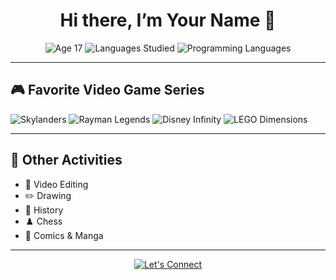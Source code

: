 <!-- 👋 Welcome Header -->
<h1 align="center">Hi there, I’m <strong>Your Name</strong> 👋</h1>
<p align="center">
  <img src="https://img.shields.io/badge/Age-17-ff69b4?style=flat&logo=birthdaycake" alt="Age 17" />
  <img src="https://img.shields.io/badge/Spoken%20Languages-English%2FSpanish%2FRussian-4c1?style=flat&logo=polyglot" alt="Languages Studied" />
  <img src="https://img.shields.io/badge/Code%20Languages-Python%2FHTML%2FCSS%2FC%2B%2B%2FJavaScript-007ec6?style=flat&logo=programminglanguage" alt="Programming Languages" />
</p>

---

## 🎮 Favorite Video Game Series
<p>
  <img src="https://img.shields.io/badge/Skylanders-FF7F00?style=flat&logo=gamecube" alt="Skylanders" />
  <img src="https://img.shields.io/badge/Rayman%20Legends-00AEEF?style=flat&logo=ubisoft" alt="Rayman Legends" />
  <img src="https://img.shields.io/badge/Disney%20Infinity-00358E?style=flat&logo=disney" alt="Disney Infinity" />
  <img src="https://img.shields.io/badge/LEGO%20Dimensions-D11E24?style=flat&logo=lego" alt="LEGO Dimensions" />
</p>

---

## 🎨 Other Activities
- 🎥 Video Editing  
- ✏️ Drawing  
- 📜 History  
- ♟️ Chess  
- 📖 Comics & Manga  

---

<div align="center">
  <a href="https://github.com/your-username">
    <img src="https://img.shields.io/badge/Let's%20Connect!-4A154B?style=flat&logo=github" alt="Let's Connect" />
  </a>
</div>
